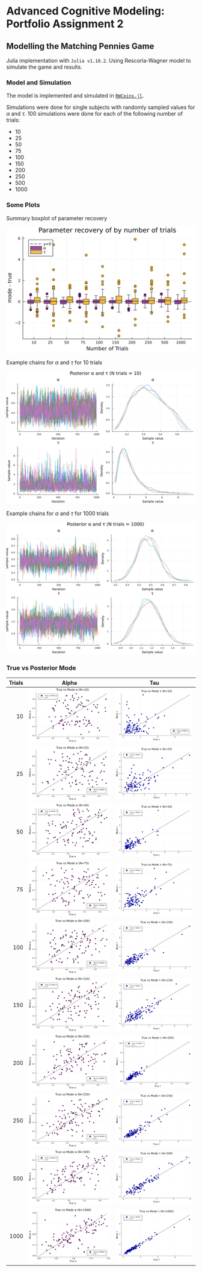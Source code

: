 # Advanced Cognitive Modeling: Portfolio Assignment 2

## Modelling the Matching Pennies Game

Julia implementation with `Julia v1.10.2`. Using Rescorla-Wagner model to simulate the game and results.

### Model and Simulation

The model is implemented and simulated in [`RWCoins.jl`](./RWCoins.jl).

Simulations were done for single subjects with randomly sampled values for $α$ and $τ$. 100 simulations were done for each of the following number of trials:

 - 10
 - 25
 - 50
 - 75
 - 100
 - 150
 - 200
 - 250
 - 500
 - 1000

### Some Plots


Summary boxplot of parameter recovery

![Summary boxplot of parameter recovery](../../out/parameter_recovery_boxplot.png)

Example chains for $α$ and $τ$ for 10 trials

![Example chains for alpha and tau for 10 trials](../../out/posterior_1-50.png)

Example chains for $α$ and $τ$ for 1000 trials

![Example chains for alpha and tau for 1000 trials](../../out/posterior_10-50.png)


### True vs Posterior Mode

| Trials | Alpha | Tau |
|---:|---|---|
| 10 | ![True vs Mode alpha for 10 trials](../../out/true_vs_mode_alpha_N10.png) | ![True vs Mode alpha for 1000 trials](../../out/true_vs_mode_tau_N10.png) |
| 25 | ![True vs Mode alpha for 25 trials](../../out/true_vs_mode_alpha_N25.png) | ![True vs Mode alpha for 1000 trials](../../out/true_vs_mode_tau_N25.png) |
| 50 | ![True vs Mode alpha for 50 trials](../../out/true_vs_mode_alpha_N50.png) | ![True vs Mode alpha for 1000 trials](../../out/true_vs_mode_tau_N50.png) |
| 75 | ![True vs Mode alpha for 75 trials](../../out/true_vs_mode_alpha_N75.png) | ![True vs Mode alpha for 1000 trials](../../out/true_vs_mode_tau_N75.png) |
| 100 | ![True vs Mode alpha for 100 trials](../../out/true_vs_mode_alpha_N100.png) | ![True vs Mode alpha for 1000 trials](../../out/true_vs_mode_tau_N100.png) |
| 150 | ![True vs Mode alpha for 150 trials](../../out/true_vs_mode_alpha_N150.png) | ![True vs Mode alpha for 1000 trials](../../out/true_vs_mode_tau_N150.png) |
| 200 | ![True vs Mode alpha for 200 trials](../../out/true_vs_mode_alpha_N200.png) | ![True vs Mode alpha for 1000 trials](../../out/true_vs_mode_tau_N200.png) |
| 250 | ![True vs Mode alpha for 250 trials](../../out/true_vs_mode_alpha_N250.png) | ![True vs Mode alpha for 1000 trials](../../out/true_vs_mode_tau_N250.png) |
| 500 | ![True vs Mode alpha for 500 trials](../../out/true_vs_mode_alpha_N500.png) | ![True vs Mode alpha for 1000 trials](../../out/true_vs_mode_tau_N500.png) |
| 1000 | ![True vs Mode alpha for 1000 trials](../../out/true_vs_mode_alpha_N1000.png) | ![True vs Mode alpha for 1000 trials](../../out/true_vs_mode_tau_N1000.png) |

